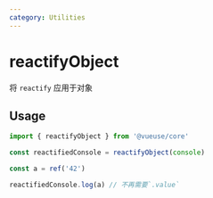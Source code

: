 ```yaml
---
category: Utilities
---
```


# reactifyObject

将 `reactify` 应用于对象

## Usage

```ts
import { reactifyObject } from '@vueuse/core'

const reactifiedConsole = reactifyObject(console)

const a = ref('42')

reactifiedConsole.log(a) // 不再需要`.value`
```
